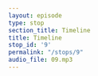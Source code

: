 ```yaml
---
layout: episode
type: stop
section_title: Timeline
title: Timeline
stop_id: '9'
permalink: "/stops/9"
audio_file: 09.mp3
---
```


